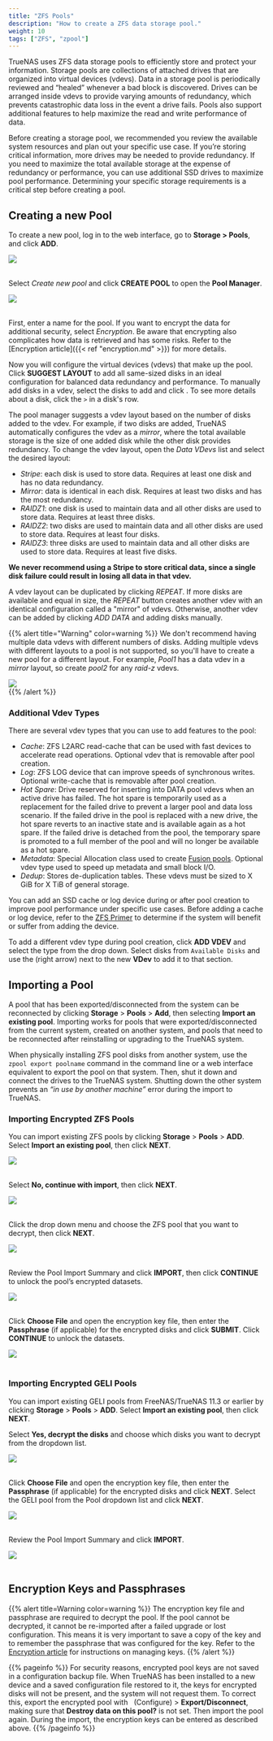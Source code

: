 ```yaml
---
title: "ZFS Pools"
description: "How to create a ZFS data storage pool."
weight: 10
tags: ["ZFS", "zpool"]
---
```


TrueNAS uses ZFS data storage pools to efficiently store and protect your information. 
Storage pools are collections of attached drives that are organized into virtual devices (vdevs). 
Data in a storage pool is periodically reviewed and “healed” whenever a bad block is discovered. 
Drives can be arranged inside vdevs to provide varying amounts of redundancy, which prevents catastrophic data loss in the event a drive fails. 
Pools also support additional features to help maximize the read and write performance of data.

Before creating a storage pool, we recommended you review the available system resources and plan out your specific use case. 
If you’re storing critical information, more drives may be needed to provide redundancy. 
If you need to maximize the total available storage at the expense of redundancy or performance, you can use additional SSD drives to maximize pool performance. 
Determining your specific storage requirements is a critical step before creating a pool.

## Creating a new Pool

To create a new pool, log in to the web interface, go to **Storage > Pools**, and click **ADD**.

<img src="/images/CreateNewPool.png">
<br><br>

Select *Create new pool* and click **CREATE POOL** to open the **Pool Manager**.

<img src="/images/PoolManager.png">
<br><br>

First, enter a name for the pool.
If you want to encrypt the data for additional security, select *Encryption*.
Be aware that encrypting also complicates how data is retrieved and has some risks. Refer to the [Encryption article]({{< ref "encryption.md" >}}) for more details.

Now you will configure the virtual devices (vdevs) that make up the pool.
Click **SUGGEST LAYOUT** to add all same-sized disks in an ideal configuration for balanced data redundancy and performance.
To manually add disks in a vdev, select the disks to add and click <i class="fas fa-arrow-right" aria-hidden="true" title="Right Arrow"></i>.
To see more details about a disk, click the `>` in a disk's row.

The pool manager suggests a vdev layout based on the number of disks added to the vdev.
For example, if two disks are added, TrueNAS automatically configures the vdev as a *mirror*, where the total available storage is the size of one added disk while the other disk provides redundancy.
To change the vdev layout, open the *Data VDevs* list and select the desired layout:

* *Stripe*: each disk is used to store data. Requires at least one disk and has no data redundancy.
* *Mirror*: data is identical in each disk. Requires at least two disks and has the most redundancy.
* *RAIDZ1*: one disk is used to maintain data and all other disks are used to store data. Requires at least three disks.
* *RAIDZ2*: two disks are used to maintain data and all other disks are used to store data. Requires at least four disks. 
* *RAIDZ3*: three disks are used to maintain data and all other disks are used to store data. Requires at least five disks.

**We never recommend using a Stripe to store critical data, since a single disk failure could result in losing all data in that vdev.**

A vdev layout can be duplicated by clicking *REPEAT*.
If more disks are available and equal in size, the *REPEAT* button creates another vdev with an identical configuration called a "mirror" of vdevs.
Otherwise, another vdev can be added by clicking *ADD DATA* and adding disks manually.

{{% alert title="Warning" color=warning %}}
We don't recommend having multiple data vdevs with different numbers of disks.
Adding multiple vdevs with different layouts to a pool is not supported, so you'll have to create a new pool for a different layout.
For example, *Pool1* has a data vdev in a *mirror* layout, so create *pool2* for any *raid-z* vdevs.

<img src="/images/MirrorPoolExample.png" size="50%">
<br>
{{% /alert %}}

### Additional Vdev Types

There are several vdev types that you can use to add features to the pool:

* *Cache*: ZFS L2ARC read-cache that can be used with fast devices to accelerate read operations. Optional vdev that is removable after pool creation.
* *Log*: ZFS LOG device that can improve speeds of synchronous writes. Optional write-cache that is removable after pool creation.
* *Hot Spare*: Drive reserved for inserting into DATA pool vdevs when an active drive has failed.
  The hot spare is temporarily used as a replacement for the failed drive to prevent a larger pool and data loss scenario.
  If the failed drive in the pool is replaced with a new drive, the hot spare reverts to an inactive state and is available again as a hot spare.
  If the failed drive is detached from the pool, the temporary spare is promoted to a full member of the pool and will no longer be available as a hot spare.
* *Metadata*: Special Allocation class used to create [Fusion pools](/hub/initial-setup/storage/fusion-pool/). Optional vdev type used to speed up metadata and small block I/O.
* *Dedup*: Stores de-duplication tables. These vdevs must be sized to X GiB for X TiB of general storage.

You can add an SSD cache or log device during or after pool creation to improve pool performance under specific use cases.
Before adding a cache or log device, refer to the [ZFS Primer](/hub/additional-topics/reference/ZFS-references/) to determine if the system will benefit or suffer from adding the device.

To add a different vdev type during pool creation, click **ADD VDEV** and select the type from the drop down.
Select disks from `Available Disks` and use the <i class="fas fa-arrow-right" aria-hidden="true" title="Right Arrow"></i> (right arrow) next to the new **VDev** to add it to that section.

## Importing a Pool

A pool that has been exported/disconnected from the system can be reconnected by clicking **Storage** > **Pools** > **Add**, then selecting **Import an existing pool**. Importing works for pools that were exported/disconnected from the current system, created on another system, and pools that need to be reconnected after reinstalling or upgrading to the TrueNAS system.

When physically installing ZFS pool disks from another system, use the `zpool export poolname` command in the command line or a web interface equivalent to export the pool on that system. Then, shut it down and connect the drives to the TrueNAS system. Shutting down the other system prevents an *“in use by another machine”* error during the import to TrueNAS.

### Importing Encrypted ZFS Pools

You can import existing ZFS pools by clicking **Storage** > **Pools** > **ADD**. Select **Import an existing pool**, then click **NEXT**.

<img src="/images/ZFS-ImportExistingPool.png">
<br><br>

Select **No, continue with import**, then click **NEXT**.

<img src="/images/ZFS-NoContinueWithImport.png">
<br><br>

Click the drop down menu and choose the ZFS pool that you want to decrypt, then click **NEXT**.

<img src="/images/ZFS-SelectPoolToDecrypt.png">
<br><br>

Review the Pool Import Summary and click **IMPORT**, then click **CONTINUE** to unlock the pool’s encrypted datasets.

<img src="/images/ZFS-ReviewPoolImportSummary.png">
<br><br>

Click **Choose File** and open the encryption key file, then enter the **Passphrase** (if applicable) for the encrypted disks and click **SUBMIT**. Click **CONTINUE** to unlock the datasets.

<img src="/images/ZFS-OpenTheEencryptionKeyFile.png">
<br><br>

### Importing Encrypted GELI Pools

You can import existing GELI pools from FreeNAS/TrueNAS 11.3 or earlier by clicking **Storage** > **Pools** > **ADD**. Select **Import an existing pool**, then click **NEXT**.

Select **Yes, decrypt the disks** and choose which disks you want to decrypt from the dropdown list.

<img src="/images/GELI-YesDecryptDisks.png">
<br><br>

Click **Choose File** and open the encryption key file, then enter the **Passphrase** (if applicable) for the encrypted disks and click **NEXT**.
Select the GELI pool from the Pool dropdown list and click **NEXT**.

<img src="/images/GELI-SelectPoolToDecrypt.png">
<br><br>

Review the Pool Import Summary and click **IMPORT**.

<img src="/images/GELI-ReviewPoolImportSummary.png">
<br><br>

## Encryption Keys and Passphrases

{{% alert title=Warning color=warning %}}
The encryption key file and passphrase are required to decrypt the pool. If the pool cannot be decrypted, it cannot be re-imported after a failed upgrade or lost configuration. This means it is very important to save a copy of the key and to remember the passphrase that was configured for the key. Refer to the [Encryption article](/hub/initial-setup/storage/encryption/) for instructions on managing keys.
{{% /alert %}}

{{% pageinfo %}}
For security reasons, encrypted pool keys are not saved in a configuration backup file. When TrueNAS has been installed to a new device and a saved configuration file restored to it, the keys for encrypted disks will not be present, and the system will not request them. To correct this, export the encrypted pool with <i class="fas fa-pen" aria-hidden="true" title="Pen"></i>&nbsp; (Configure) > **Export/Disconnect**, making sure that **Destroy data on this pool?** is not set. Then import the pool again. During the import, the encryption keys can be entered as described above.
{{% /pageinfo %}}
